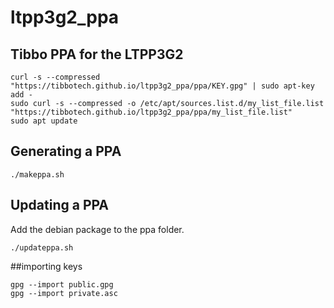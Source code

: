 # ltpp3g2_ppa
## Tibbo PPA for the LTPP3G2 


```shell
curl -s --compressed "https://tibbotech.github.io/ltpp3g2_ppa/ppa/KEY.gpg" | sudo apt-key add -
sudo curl -s --compressed -o /etc/apt/sources.list.d/my_list_file.list "https://tibbotech.github.io/ltpp3g2_ppa/ppa/my_list_file.list"
sudo apt update
```




## Generating a PPA
```
./makeppa.sh
```

## Updating a PPA

Add the debian package to the ppa folder. 
```
./updateppa.sh
```

##importing keys 
```
gpg --import public.gpg
gpg --import private.asc  
```